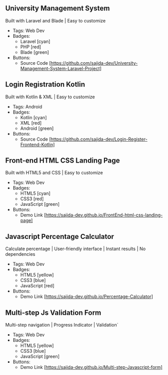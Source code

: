 ## University Management System
Built with Laravel and Blade | Easy to customize
- Tags: Web Dev
- Badges:
  - Laravel [cyan]
  - PHP [red]
  - Blade [green]
- Buttons:
  - Source Code [https://github.com/sajida-dev/University-Management-System-Laravel-Project]

## Login Registration Kotlin
Built with Kotlin & XML | Easy to customize
- Tags: Android
- Badges:
  - Kotlin [cyan]
  - XML [red]
  - Android [green]
- Buttons:
  - Source Code [https://github.com/sajida-dev/Login-Register-Frontend-Kotlin]


## Front-end HTML CSS Landing Page
Built with HTML5 and CSS | Easy to customize
- Tags: Web Dev
- Badges:
  - HTML5 [cyan]
  - CSS3 [red]
  - JavaScript [green]
- Buttons:
  - Demo Link [https://sajida-dev.github.io/FrontEnd-html-css-landing-page]

## Javascript Percentage Calculator
Calculate percentage | User-friendly interface | Instant results | No dependencies
- Tags: Web Dev
- Badges:
  - HTML5 [yellow]
  - CSS3 [blue]
  - JavaScript [red]
- Buttons:
  - Demo Link [https://sajida-dev.github.io/Percentage-Calculator]

## Multi-step Js Validation Form
Multi-step navigation | Progress Indicator | Validation`
- Tags: Web Dev
- Badges:
  - HTML5 [yellow]
  - CSS3 [blue]
  - JavaScript [green]
- Buttons:
  - Demo Link [https://sajida-dev.github.io/Multi-step-Javascript-form]
  
